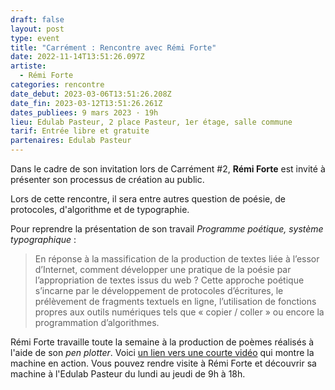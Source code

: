 ```yaml
---
draft: false
layout: post
type: event
title: "Carrément : Rencontre avec Rémi Forte"
date: 2022-11-14T13:51:26.097Z
artiste:
  - Rémi Forte
categories: rencontre
date_debut: 2023-03-06T13:51:26.208Z
date_fin: 2023-03-12T13:51:26.261Z
dates_publiees: 9 mars 2023 · 19h
lieu: Edulab Pasteur, 2 place Pasteur, 1er étage, salle commune
tarif: Entrée libre et gratuite
partenaires: Edulab Pasteur
---
```

Dans le cadre de son invitation lors de Carrément #2, **Rémi Forte** est invité à présenter son processus de création au public.

Lors de cette rencontre, il sera entre autres question de poésie, de protocoles, d'algorithme et de typographie. 

Pour reprendre la présentation de son travail *Programme poétique, système typographique* :

>  En réponse à la massification de la production de textes liée à l’essor d’Internet, comment développer une pratique de la poésie par l’appropriation de textes issus du web ? Cette approche poétique s’incarne par le développement de protocoles d’écritures, le prélèvement de fragments textuels en ligne, l’utilisation de fonctions propres aux outils numériques tels que « copier / coller » ou encore la programmation d’algorithmes. 

Rémi Forte travaille toute la semaine à la production de poèmes réalisés à l'aide de son *pen plotter*. Voici [un lien vers une courte vidéo](https://twitter.com/rmfrt/status/1563932100729905153) qui montre la machine en action. Vous pouvez rendre visite à Rémi Forte et découvrir sa machine à l'Edulab Pasteur du lundi au jeudi de 9h à 18h.
